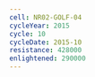 ```yaml
---
cell: NR02-GOLF-04
cycleYear: 2015
cycle: 10
cycleDate: 2015-10
resistance: 428000
enlightened: 290000 
---
```

      